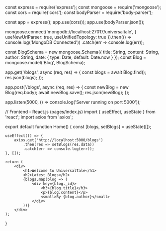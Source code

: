 const express = require('express');
const mongoose = require('mongoose');
const cors = require('cors');
const bodyParser = require('body-parser');

const app = express();
app.use(cors());
app.use(bodyParser.json());

mongoose.connect('mongodb://localhost:27017/universaltale', {
    useNewUrlParser: true,
    useUnifiedTopology: true
}).then(() => console.log('MongoDB Connected'))
.catch(err => console.log(err));

const BlogSchema = new mongoose.Schema({
    title: String,
    content: String,
    author: String,
    date: { type: Date, default: Date.now }
});
const Blog = mongoose.model('Blog', BlogSchema);

app.get('/blogs', async (req, res) => {
    const blogs = await Blog.find();
    res.json(blogs);
});

app.post('/blogs', async (req, res) => {
    const newBlog = new Blog(req.body);
    await newBlog.save();
    res.json(newBlog);
});

app.listen(5000, () => console.log('Server running on port 5000'));

// Frontend - React.js (pages/index.js)
import { useEffect, useState } from 'react';
import axios from 'axios';

export default function Home() {
    const [blogs, setBlogs] = useState([]);
    
    useEffect(() => {
        axios.get('http://localhost:5000/blogs')
            .then(res => setBlogs(res.data))
            .catch(err => console.log(err));
    }, []);
    
    return (
        <div>
            <h1>Welcome to UniversalTale</h1>
            <h2>Latest Blogs</h2>
            {blogs.map(blog => (
                <div key={blog._id}>
                    <h3>{blog.title}</h3>
                    <p>{blog.content}</p>
                    <small>By {blog.author}</small>
                </div>
            ))}
        </div>
    );
}

